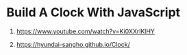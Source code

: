 # Build A Clock With JavaScript

1. <https://www.youtube.com/watch?v=Ki0XXrlKlHY>

2. <https://hyundai-sangho.github.io/Clock/>
